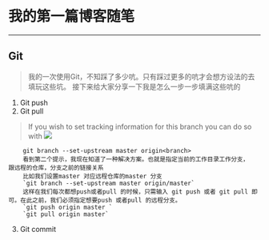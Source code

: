# 我的第一篇博客随笔
*****
## Git  
> 我的一次使用Git，不知踩了多少吭。只有踩过更多的吭才会想方设法的去填玩这些坑。
> 接下来给大家分享一下我是怎么一步一步填满这些吭的
1. Git push 
2. Git pull
> If you wish to set tracking information for this branch 				      you can do so with
> ![](./0A806D56-E0AA-48B3-943C-F2AF9E1B5ADE.png)

	    git branch --set-upstream master origin<branch>
		看到第二个提示，我现在知道了一种解决方案。也就是指定当前的工作目录工作分支，	跟远程的仓库，分支之前的链接关系
		比如我们设置master 对应远程仓库的master 分支
		`git branch --set-upstream master origin/master`
		这样在我们每次都想push或者pull 的时候，只需输入 git push 或者 git pull 即可。在此之前，我们必须指定想要push 或者pull 的远程分支。
		`git push origin master `
		`git pull origin master`
		
3. Git commit
